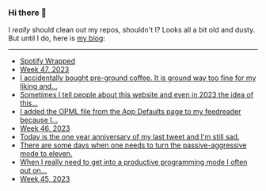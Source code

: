 ### Hi there 👋

I _really_ should clean out my repos, shouldn't I? Looks all a bit old and dusty. But until I do, here is [my blog](https://lostfocus.de/):

--- 

<!-- POST-LIST:START -->
- [Spotify Wrapped](https://lostfocus.de/2023/11/29/spotify-wrapped/)
- [Week 47, 2023](https://lostfocus.de/2023/11/26/week-47-2023/)
- [I accidentally bought pre-ground coffee. It is ground way too fine for my liking and…](https://lostfocus.de/2023/11/26/231820/)
- [Sometimes I tell people about this website and even in 2023 the idea of this…](https://lostfocus.de/2023/11/23/231816/)
- [I added the OPML file from the App Defaults page to my feedreader because I…](https://lostfocus.de/2023/11/20/231806/)
- [Week 46, 2023](https://lostfocus.de/2023/11/19/week-46-2023/)
- [Today is the one year anniversary of my last tweet and I&#39;m still sad.](https://lostfocus.de/2023/11/18/231771/)
- [There are some days when one needs to turn the passive-aggressive mode to eleven.](https://lostfocus.de/2023/11/14/231791/)
- [When I really need to get into a productive programming mode I often put on…](https://lostfocus.de/2023/11/14/231788/)
- [Week 45, 2023](https://lostfocus.de/2023/11/12/week-45-2023/)
<!-- POST-LIST:END -->

<!--
**lostfocus/lostfocus** is a ✨ _special_ ✨ repository because its `README.md` (this file) appears on your GitHub profile.

Here are some ideas to get you started:

- 🔭 I’m currently working on ...
- 🌱 I’m currently learning ...
- 👯 I’m looking to collaborate on ...
- 🤔 I’m looking for help with ...
- 💬 Ask me about ...
- 📫 How to reach me: ...
- 😄 Pronouns: ...
- ⚡ Fun fact: ...
-->
